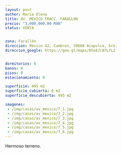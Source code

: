 ```yaml
---
layout: post
author: Maria Elena
title: AV. MEXICO FRACC. FARALLON
precio: "3,000,000.00 MXN"
status: VENTA


zona: Farallón
direccion: México 42, Cumbres, 39680 Acapulco, Gro.
direccion_google: https://goo.gl/maps/85o8JrATLfL2


dormitorios: 0
banos: 0
pisos: 0
estacionamiento: 0

superficie: 495 m2
superficie_cubierta: 0 m2
superficie_descubierta: 495 m2

imagenes:
 - /img/casas/av_mexico/7_1.jpg
 - /img/casas/av_mexico/7_2.jpg
 - /img/casas/av_mexico/7_3.jpg
 - /img/casas/av_mexico/7_4.jpg
 - /img/casas/av_mexico/7_5.jpg
 - /img/casas/av_mexico/7_6.jpg
---
```


Hermoso terreno.
